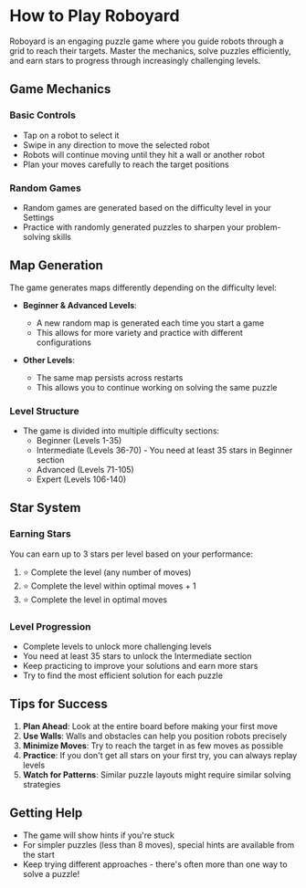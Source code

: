 # How to Play Roboyard

Roboyard is an engaging puzzle game where you guide robots through a grid to reach their targets. Master the mechanics, solve puzzles efficiently, and earn stars to progress through increasingly challenging levels.

## Game Mechanics

### Basic Controls
- Tap on a robot to select it
- Swipe in any direction to move the selected robot
- Robots will continue moving until they hit a wall or another robot
- Plan your moves carefully to reach the target positions

### Random Games
- Random games are generated based on the difficulty level in your Settings
- Practice with randomly generated puzzles to sharpen your problem-solving skills

## Map Generation

The game generates maps differently depending on the difficulty level:

- **Beginner & Advanced Levels**: 
  - A new random map is generated each time you start a game
  - This allows for more variety and practice with different configurations

- **Other Levels**:
  - The same map persists across restarts
  - This allows you to continue working on solving the same puzzle

### Level Structure
- The game is divided into multiple difficulty sections:
  - Beginner (Levels 1-35)
  - Intermediate (Levels 36-70) - You need at least 35 stars in Beginner section
  - Advanced (Levels 71-105)
  - Expert (Levels 106-140)

## Star System

### Earning Stars
You can earn up to 3 stars per level based on your performance:
1. ⭐ Complete the level (any number of moves)
2. ⭐ Complete the level within optimal moves + 1
3. ⭐ Complete the level in optimal moves

### Level Progression
- Complete levels to unlock more challenging levels
- You need at least 35 stars to unlock the Intermediate section
- Keep practicing to improve your solutions and earn more stars
- Try to find the most efficient solution for each puzzle

## Tips for Success
1. **Plan Ahead**: Look at the entire board before making your first move
2. **Use Walls**: Walls and obstacles can help you position robots precisely
3. **Minimize Moves**: Try to reach the target in as few moves as possible
4. **Practice**: If you don't get all stars on your first try, you can always replay levels
5. **Watch for Patterns**: Similar puzzle layouts might require similar solving strategies

## Getting Help
- The game will show hints if you're stuck
- For simpler puzzles (less than 8 moves), special hints are available from the start
- Keep trying different approaches - there's often more than one way to solve a puzzle!
